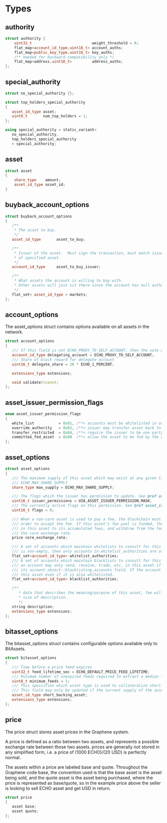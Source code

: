 # Types

## authority

```cpp
struct authority {
    uint32_t                           weight_threshold = 0;
    flat_map<account_id_type,uint16_t> account_auths;
    flat_map<public_key_type,uint16_t> key_auths;
    /** needed for backward compatibility only */
    flat_map<address,uint16_t>         address_auths;
};
```

## special_authority

```cpp
struct no_special_authority {};

struct top_holders_special_authority
{
   asset_id_type asset;
   uint8_t       num_top_holders = 1;
};

using special_authority = static_variant<
   no_special_authority,
   top_holders_special_authority
   > special_authority;
```

## asset

```cpp
struct asset
{
    share_type    amount;
    asset_id_type asset_id;
}
```

## buyback_account_options

```cpp
struct buyback_account_options
{
   /**
    * The asset to buy.
    */
   asset_id_type       asset_to_buy;

   /**
    * Issuer of the asset.  Must sign the transaction, must match issuer
    * of specified asset.
    */
   account_id_type     asset_to_buy_issuer;

   /**
    * What assets the account is willing to buy with.
    * Other assets will just sit there since the account has null authority.
    */
   flat_set< asset_id_type > markets;
};
```

## account_options

The asset_options struct contains options available on all assets in the network.

```cpp
struct account_options
{
   /// If this field is not ECHO_PROXY_TO_SELF_ACCOUNT, then the vote will be delegated to another account specified.
   account_id_type delegating_account = ECHO_PROXY_TO_SELF_ACCOUNT;
   /// Share of block reward for delegate account
   uint16_t delegate_share = 20 * ECHO_1_PERCENT;

   extensions_type extensions;

   void validate()const;
};
```

## asset_issuer_permission_flags

```cpp
enum asset_issuer_permission_flags
{
   white_list           = 0x01, /**< accounts must be whitelisted in order to hold this asset */
   override_authority   = 0x02, /**< issuer may transfer asset back to himself */
   transfer_restricted  = 0x04, /**< require the issuer to be one party to every transfer */
   committee_fed_asset  = 0x08  /**< allow the asset to be fed by the committee */
};
```

## asset_options

```cpp
struct asset_options
{
   /// The maximum supply of this asset which may exist at any given time. This can be as large as
   /// ECHO_MAX_SHARE_SUPPLY
   share_type max_supply = ECHO_MAX_SHARE_SUPPLY;

   /// The flags which the issuer has permission to update. See @ref asset_issuer_permission_flags
   uint16_t issuer_permissions = UIA_ASSET_ISSUER_PERMISSION_MASK;
   /// The currently active flags on this permission. See @ref asset_issuer_permission_flags
   uint16_t flags = 0;

   /// When a non-core asset is used to pay a fee, the blockchain must convert that asset to core asset in
   /// order to accept the fee. If this asset's fee pool is funded, the chain will automatically deposite fees
   /// in this asset to its accumulated fees, and withdraw from the fee pool the same amount as converted at
   /// the core exchange rate.
   price core_exchange_rate;

   /// A set of accounts which maintain whitelists to consult for this asset. If whitelist_authorities
   /// is non-empty, then only accounts in whitelist_authorities are allowed to hold, use, or transfer the asset.
   flat_set<account_id_type> whitelist_authorities;
   /// A set of accounts which maintain blacklists to consult for this asset. If flags & white_list is set,
   /// an account may only send, receive, trade, etc. in this asset if none of these accounts appears in
   /// its account_object::blacklisting_accounts field. If the account is blacklisted, it may not transact in
   /// this asset even if it is also whitelisted.
   flat_set<account_id_type> blacklist_authorities;

   /**
      * data that describes the meaning/purpose of this asset, fee will be charged proportional to
      * size of description.
      */
   string description;
   extensions_type extensions;
};
```

## bitasset_options

The bitasset_options struct contains configurable options available only to BitAssets.

```cpp
struct bitasset_options
{
   /// Time before a price feed expires
   uint32_t feed_lifetime_sec = ECHO_DEFAULT_PRICE_FEED_LIFETIME;
   /// Minimum number of unexpired feeds required to extract a median feed from
   uint8_t minimum_feeds = 1;
   /// This speicifies which asset type is used to collateralize short sales
   /// This field may only be updated if the current supply of the asset is zero.
   asset_id_type short_backing_asset;
   extensions_type extensions;
};
```

## price

The price struct stores asset prices in the Graphene system.

A price is defined as a ratio between two assets, and represents a possible exchange rate between those two
assets. prices are generally not stored in any simplified form, i.e. a price of (1000 ECHO)/(20 USD) is perfectly
normal.

The assets within a price are labeled base and quote. Throughout the Graphene code base, the convention used is
that the base asset is the asset being sold, and the quote asset is the asset being purchased, where the price is
represented as base/quote, so in the example price above the seller is looking to sell ECHO asset and get USD in
return.

```cpp
struct price
{
   asset base;
   asset quote;
};
```